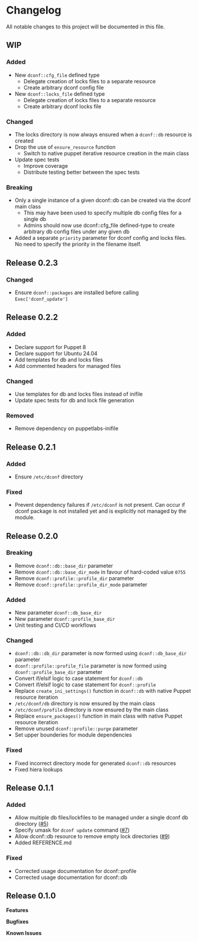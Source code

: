 # Changelog

All notable changes to this project will be documented in this file.
## WIP
### Added
- New `dconf::cfg_file` defined type
  - Delegate creation of locks files to a separate resource
  - Create arbitrary dconf config file
- New `dconf::locks_file` defined type
  - Delegate creation of locks files to a separate resource
  - Create arbitrary dconf locks file
### Changed
- The locks directory is now always ensured when a `dconf::db` resource is created
- Drop the use of `ensure_resource` function
  - Switch to native puppet iterative resource creation in the main class
- Update spec tests
  - Improve coverage
  - Distribute testing better between the spec tests
### Breaking
- Only a single instance of a given dconf::db can be created via the dconf main class
  - This may have been used to specify multiple db config files for a single db
  - Admins should now use dconf::cfg_file defined-type to create arbitrary db config files under any given db
- Added a separate `priority` parameter for dconf config and locks files. No need to specify the priority in the filename itself.


## Release 0.2.3
### Changed
- Ensure `dconf::packages` are installed before calling `Exec['dconf_update']`

## Release 0.2.2
### Added
- Declare support for Puppet 8
- Declare support for Ubuntu 24.04
- Add templates for db and locks files
- Add commented headers for managed files
### Changed
- Use templates for db and locks files instead of inifile
- Update spec tests for db and lock file generation
### Removed
- Remove dependency on puppetlabs-inifile

## Release 0.2.1
### Added
- Ensure `/etc/dconf` directory
### Fixed
- Prevent dependency failures if `/etc/dconf` is not present. Can occur if dconf package is not installed yet and is explicitly not managed by the module.

## Release 0.2.0
### Breaking
- Remove `dconf::db::base_dir` parameter
- Remove `dconf::db::base_dir_mode` in favour of hard-coded value `0755`
- Remove `dconf::profile::profile_dir` parameter
- Remove `dconf::profile::profile_dir_mode` parameter
### Added
- New parameter `dconf::db_base_dir`
- New parameter `dconf::profile_base_dir`
- Unit testing and CI/CD workflows
### Changed
- `dconf::db::db_dir` parameter is now formed using `dconf::db_base_dir` parameter
- `dconf::profile::profile_file` parameter is now formed using `dconf::profile_base_dir` parameter
- Convert if/elsif logic to case statement for `dconf::db`
- Convert if/elsif logic to case statement for `dconf::profile`
- Replace `create_ini_settings()` function in `dconf::db` with native Puppet resource iteration
- `/etc/dconf/db` directory is now ensured by the main class
- `/etc/dconf/profile` directory is now ensured by the main class
- Replace `ensure_packages()` function in main class with native Puppet resource iteration
- Remove unused `dconf::profile::purge` parameter
- Set upper bounderies for module dependencies
### Fixed
- Fixed incorrect directory mode for generated `dconf::db` resources
- Fixed hiera lookups

## Release 0.1.1
### Added
- Allow multiple db files/lockfiles to be managed under a single dconf db directory ([#5](https://github.com/jps-help/dconf/issues/5))
- Specify umask for `dconf update` command ([#7](https://github.com/jps-help/dconf/issues/7))
- Allow dconf::db resource to remove empty lock directories ([#9](https://github.com/jps-help/dconf/issues/9))
- Added REFERENCE.md
### Fixed
- Corrected usage documentation for dconf::profile
- Corrected usage documentation for dconf::db
## Release 0.1.0

**Features**

**Bugfixes**

**Known Issues**
